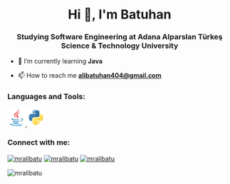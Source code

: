 <h1 align="center">Hi 👋, I'm Batuhan</h1>
<h3 align="center">Studying Software Engineering at Adana Alparslan Türkeş Science & Technology University</h3>

- 🌱 I’m currently learning **Java**

- 📫 How to reach me **alibatuhan404@gmail.com**

<h3 align="left">Languages and Tools:</h3>
<p align="left"> <a href="https://www.java.com" target="_blank" rel="noreferrer"> <img src="https://raw.githubusercontent.com/devicons/devicon/master/icons/java/java-original.svg" alt="java" width="40" height="40"/> </a> <a href="https://www.python.org" target="_blank" rel="noreferrer"> <img src="https://raw.githubusercontent.com/devicons/devicon/master/icons/python/python-original.svg" alt="python" width="40" height="40"/> </a> </p>

<h3 align="left">Connect with me:</h3>
<p align="left">
<a href="https://linkedin.com/in/mralibatu" target="blank"><img align="center" src="https://raw.githubusercontent.com/rahuldkjain/github-profile-readme-generator/master/src/images/icons/Social/linked-in-alt.svg" alt="mralibatu" height="30" width="40" /></a>
<a href="https://instagram.com/mralibatu" target="blank"><img align="center" src="https://raw.githubusercontent.com/rahuldkjain/github-profile-readme-generator/master/src/images/icons/Social/instagram.svg" alt="mralibatu" height="30" width="40" /></a>
<a href="https://www.hackerrank.com/mralibatu" target="blank"><img align="center" src="https://raw.githubusercontent.com/rahuldkjain/github-profile-readme-generator/master/src/images/icons/Social/hackerrank.svg" alt="mralibatu" height="30" width="40" /></a>
</p>

<p><img align="center" src="https://github-readme-stats.vercel.app/api/top-langs?username=mralibatu&show_icons=true&locale=en&layout=compact" alt="mralibatu" /></p>
